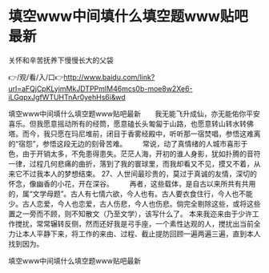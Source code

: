 # 填空www中间填什么填空题www贴吧最新
关怀和辛苦抚养下慢慢长大的父袋

👉/观/看/入/口👉http://www.baidu.com/link?url=aFQjCpKLyjmMkJDTPPmIM46mcs0b-moe8w2Xe6-iLGqpxJgfWTUHTnAr0yehHs6i&wd

填空www中间填什么填空题www贴吧最新　　我无能飞升成仙，亦无能佑你平安喜乐。但我愿意摇动所有的经筒，愿意磕长头匍匐于山路，也愿意转山转水转佛塔。而今，我只愿在玛尼堆前，闭目于香雾经殿中，听听那一宿焚唱，参悟这难离的“宿怨”，参悟这段无边的刻骨苦难。
　　常说，动了真情绪的人城市喜形于色，由于开销太多，不免患得患失。茫茫人海，开初的谁人身影，犹如扑腾的音符一律，过程几何悲痛的曲折，落到了我的寰球里，而我却看又不见，摸又不着，从来它不过我本人的梦想结束。
	27、人世间最珍贵的，莫过于真诚的友情，深切的怀念，像幽香的小花，开在深谷。
　　再者，这些载体，是自古以来所共有共用的，属“文学母题”。古人有七情六欲，今人也有。古人要衣食住行，今人也不能少。古人恋爱，今人也恋爱，古人伤悲，今人也伤悲。倘完全剔除这些，或将这些置之一旁而不顾，则不知散文（乃至文学），该写什么了。
本来我迩来由于少许工作搅扰，常常辗转反侧，然而还好我是弓手座，一个素性达观的人，搅扰出当前全力让本人平静下来，将工作的来由、过程、截止提防回顾一遍两遍三遍，直到本人找到因为。

填空www中间填什么填空题www贴吧最新
